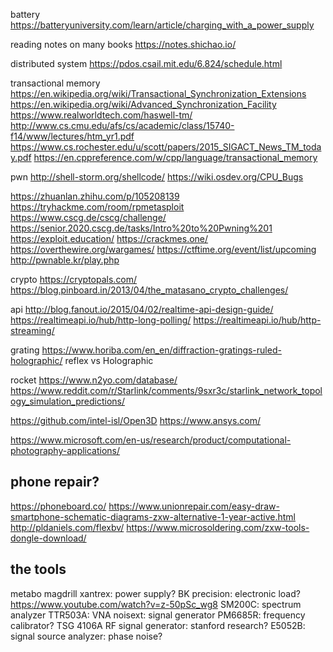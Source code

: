 battery
https://batteryuniversity.com/learn/article/charging_with_a_power_supply

reading notes on many books
https://notes.shichao.io/

distributed system
https://pdos.csail.mit.edu/6.824/schedule.html

transactional memory
https://en.wikipedia.org/wiki/Transactional_Synchronization_Extensions
https://en.wikipedia.org/wiki/Advanced_Synchronization_Facility
https://www.realworldtech.com/haswell-tm/
http://www.cs.cmu.edu/afs/cs/academic/class/15740-f14/www/lectures/htm_yr1.pdf
https://www.cs.rochester.edu/u/scott/papers/2015_SIGACT_News_TM_today.pdf
https://en.cppreference.com/w/cpp/language/transactional_memory

pwn
http://shell-storm.org/shellcode/
https://wiki.osdev.org/CPU_Bugs

https://zhuanlan.zhihu.com/p/105208139
https://tryhackme.com/room/rpmetasploit
https://www.cscg.de/cscg/challenge/
https://senior.2020.cscg.de/tasks/Intro%20to%20Pwning%201
https://exploit.education/
https://crackmes.one/
https://overthewire.org/wargames/
https://ctftime.org/event/list/upcoming
http://pwnable.kr/play.php

crypto
https://cryptopals.com/
https://blog.pinboard.in/2013/04/the_matasano_crypto_challenges/

api
http://blog.fanout.io/2015/04/02/realtime-api-design-guide/
https://realtimeapi.io/hub/http-long-polling/
https://realtimeapi.io/hub/http-streaming/

grating
https://www.horiba.com/en_en/diffraction-gratings-ruled-holographic/
reflex vs Holographic

rocket
https://www.n2yo.com/database/
https://www.reddit.com/r/Starlink/comments/9sxr3c/starlink_network_topology_simulation_predictions/


https://github.com/intel-isl/Open3D
https://www.ansys.com/

https://www.microsoft.com/en-us/research/product/computational-photography-applications/

## phone repair?

https://phoneboard.co/
https://www.unionrepair.com/easy-draw-smartphone-schematic-diagrams-zxw-alternative-1-year-active.html
http://pldaniels.com/flexbv/
https://www.microsoldering.com/zxw-tools-dongle-download/

## the tools

metabo magdrill
xantrex: power supply?
BK precision: electronic load?
https://www.youtube.com/watch?v=z-50pSc_wg8
SM200C: spectrum analyzer
TTR503A: VNA
noisext: signal generator
PM6685R: frequency calibrator?
TSG 4106A RF signal generator: stanford research?
E5052B: signal source analyzer: phase noise?
